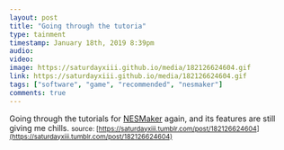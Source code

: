 ```yaml
---
layout: post
title: "Going through the tutoria"
type: tainment
timestamp: January 18th, 2019 8:39pm
audio: 
video: 
image: https://saturdayxiii.github.io/media/182126624604.gif
link: https://saturdayxiii.github.io/media/182126624604.gif
tags: ["software", "game", "recommended", "nesmaker"]
comments: true
---
```

Going through the tutorials for [NESMaker](http://www.thenew8bitheroes.com) again, and its features are still giving me chills.
<small>source: [https://saturdayxiii.tumblr.com/post/182126624604](https://saturdayxiii.tumblr.com/post/182126624604)</small>